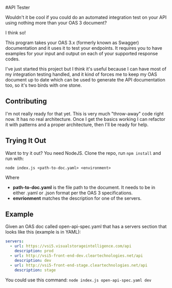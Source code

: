 #API Tester

Wouldn't it be cool if you could do an automated integration test on your API using nothing more than your OAS 3 document?

I think so!

This program takes your OAS 3.x (formerly known as Swagger) documentation and it uses it to test your endpoints.
It requires you to have examples for your input and output on each of your supported response codes.

I've just started this project but I think it's useful because I can have most of my integration
testing handled, and it kind of forces me to keep my OAS document up to date which can be used to generate the API documentation too, so it's two birds with one stone.

## Contributing
I'm not really ready for that yet.  This is very much "throw-away" code right now.  It has no real architecture.  Once
I get the basics working I can refactor it with patterns and a proper architecture, then I'll be ready for help.

## Trying It Out
Want to try it out?  You need NodeJS.  Clone the repo, run ```npm install``` and run with: 

```node index.js <path-to-doc.yaml> <environment>```

Where 
* __path-to-doc.yaml__ is the file path to the document.  It needs to be in either .yaml or .json format per the OAS 3 specifications.
* __envrionment__ matches the description for one of the servers.

## Example

Given an OAS doc called open-api-spec.yaml that has a servers section that looks like this (example is in YAML):
```yaml
servers:
  - url: https://vsi5.visualstorageintelligence.com/api
    description: prod
  - url: http://vsi5-front-end-dev.cleartechnologies.net/api
    description: dev
  - url: http://vsi5-front-end-stage.cleartechnologies.net/api
    description: stage
```

You could use this command:
```node index.js open-api-spec.yaml dev```

